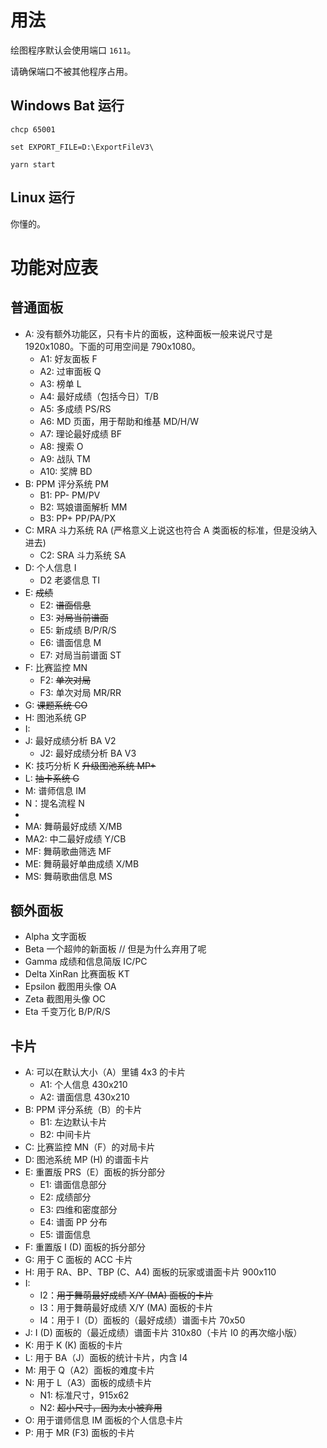 # 用法

绘图程序默认会使用端口 `1611`。

请确保端口不被其他程序占用。

## Windows Bat 运行

```
chcp 65001

set EXPORT_FILE=D:\ExportFileV3\

yarn start
```

## Linux 运行

你懂的。

# 功能对应表

## 普通面板

- A: 没有额外功能区，只有卡片的面板，这种面板一般来说尺寸是 1920x1080。下面的可用空间是 790x1080。
  - A1: 好友面板 F
  - A2: 过审面板 Q
  - A3: 榜单 L
  - A4: 最好成绩（包括今日）T/B
  - A5: 多成绩 PS/RS
  - A6: MD 页面，用于帮助和维基 MD/H/W
  - A7: 理论最好成绩 BF
  - A8: 搜索 O
  - A9: 战队 TM
  - A10: 奖牌 BD
- B: PPM 评分系统 PM
  - B1: PP- PM/PV
  - B2: 骂娘谱面解析 MM
  - B3: PP+ PP/PA/PX
- C: MRA 斗力系统 RA (严格意义上说这也符合 A 类面板的标准，但是没纳入进去)
  - C2: SRA 斗力系统 SA
- D: 个人信息 I
  - D2 老婆信息 TI
- E: ~~成绩~~
  - E2: ~~谱面信息~~
  - E3: ~~对局当前谱面~~
  - E5: 新成绩 B/P/R/S
  - E6: 谱面信息 M
  - E7: 对局当前谱面 ST
- F: 比赛监控 MN
  - F2: ~~单次对局~~
  - F3: 单次对局 MR/RR
- G: ~~课题系统 CO~~
- H: 图池系统 GP
- I: 
- J: 最好成绩分析 BA V2
  - J2: 最好成绩分析 BA V3
- K: 技巧分析 K ~~升级图池系统 MP+~~
- L: ~~抽卡系统 G~~
- M: 谱师信息 IM
- N：提名流程 N
-
- MA: 舞萌最好成绩 X/MB
- MA2: 中二最好成绩 Y/CB
- MF: 舞萌歌曲筛选 MF
- ME: 舞萌最好单曲成绩 X/MB
- MS: 舞萌歌曲信息 MS

## 额外面板

- Alpha 文字面板
- Beta 一个超帅的新面板 // 但是为什么弃用了呢
- Gamma 成绩和信息简版 IC/PC
- Delta XinRan 比赛面板 KT
- Epsilon 截图用头像 OA
- Zeta 截图用头像 OC
- Eta 千变万化 B/P/R/S

## 卡片

- A: 可以在默认大小（A）里铺 4x3 的卡片
  - A1: 个人信息 430x210
  - A2: 谱面信息 430x210
- B: PPM 评分系统（B）的卡片
  - B1: 左边默认卡片
  - B2: 中间卡片
- C: 比赛监控 MN（F）的对局卡片
- D: 图池系统 MP (H) 的谱面卡片
- E: 重置版 PRS（E）面板的拆分部分
  - E1: 谱面信息部分
  - E2: 成绩部分
  - E3: 四维和密度部分
  - E4: 谱面 PP 分布
  - E5: 谱面信息
- F: 重置版 I (D) 面板的拆分部分
- G: 用于 C 面板的 ACC 卡片
- H: 用于 RA、BP、TBP (C、A4) 面板的玩家或谱面卡片 900x110
- I: 
  - I2：~~用于舞萌最好成绩 X/Y (MA) 面板的卡片~~
  - I3：用于舞萌最好成绩 X/Y (MA) 面板的卡片
  - I4：用于 I（D）面板的（最好成绩）谱面卡片 70x50
- J: I (D) 面板的（最近成绩）谱面卡片 310x80（卡片 I0 的再次缩小版）
- K: 用于 K (K) 面板的卡片
- L: 用于 BA（J）面板的统计卡片，内含 I4
- M: 用于 Q（A2）面板的难度卡片
- N: 用于 L（A3）面板的成绩卡片
  - N1: 标准尺寸，915x62
  - N2: ~~超小尺寸，因为太小被弃用~~
- O: 用于谱师信息 IM 面板的个人信息卡片
- P: 用于 MR (F3) 面板的卡片
